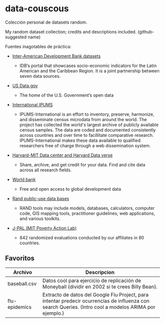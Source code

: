# data-couscous
Colección personal de datasets random.

My random dataset collection; credits and descriptions included.
(github-suggested name)



Fuentes inagotables de práctica:

* [Inter-American Development Bank datasets](https://data.iadb.org/DataCatalog/Dataset)
  * IDB’s portal that showcases socio-economic indicators for the Latin American and the Caribbean Region. It is a joint partnership between seven data sources.

* [US Data.gov](http://www.data.gov/) 
  * The home of the U.S. Government’s open data

* [International IPUMS](https://international.ipums.org/international/)
  * IPUMS-International is an effort to inventory, preserve, harmonize, and disseminate census microdata from around the world. The project has collected the world's largest archive of publicly available census samples. The data are coded and documented consistently across countries and over time to facillitate comparative research. IPUMS-International makes these data available to qualified researchers free of charge through a web dissemination system.



* [Harvard-MIT Data center and Harvard Data verse](https://dataverse.harvard.edu/)
  * Share, archive, and get credit for your data. Find and cite data across all research fields.
  

* [World bank](http://data.worldbank.org/)
  * Free and open access to global development data

* [Rand public-use data bases](https://www.rand.org/pubs/tools.html)
  * RAND tools may include models, databases, calculators, computer code, GIS mapping tools, practitioner guidelines, web applications, and various toolkits.

* [J-PAL (MIT Poverty Action Lab)](https://www.povertyactionlab.org/evaluations/data)
  * 842 randomized evaluations conducted by our affiliates in 80 countries.



## Favoritos

Archivo | Descripcion
------------ | -------------
baseball.csv | Datos cool para ejercicio de replicación de Moneyball (dividir en 2002 si te crees Billy Bean).
flu-epidemics | Extracto de datos del Google Flu Project, para intentar predecir ocurrencias de influenza con search Queries. (Intro cool a modelos ARIMA por ejemplo.)
